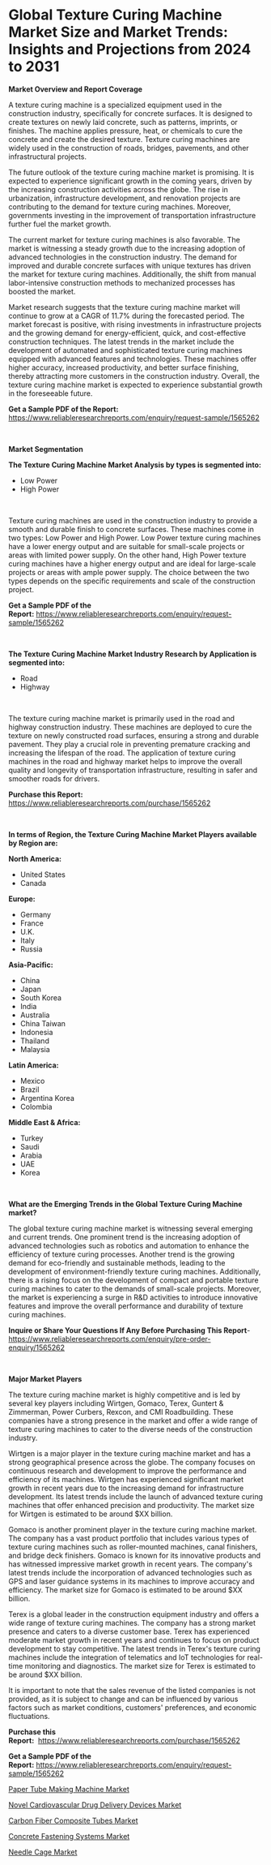 <p><h1>Global Texture Curing Machine Market Size and Market Trends: Insights and Projections from 2024 to 2031</h1></p><p><strong>Market Overview and Report Coverage</strong></p>
<p><p>A texture curing machine is a specialized equipment used in the construction industry, specifically for concrete surfaces. It is designed to create textures on newly laid concrete, such as patterns, imprints, or finishes. The machine applies pressure, heat, or chemicals to cure the concrete and create the desired texture. Texture curing machines are widely used in the construction of roads, bridges, pavements, and other infrastructural projects.</p><p>The future outlook of the texture curing machine market is promising. It is expected to experience significant growth in the coming years, driven by the increasing construction activities across the globe. The rise in urbanization, infrastructure development, and renovation projects are contributing to the demand for texture curing machines. Moreover, governments investing in the improvement of transportation infrastructure further fuel the market growth.</p><p>The current market for texture curing machines is also favorable. The market is witnessing a steady growth due to the increasing adoption of advanced technologies in the construction industry. The demand for improved and durable concrete surfaces with unique textures has driven the market for texture curing machines. Additionally, the shift from manual labor-intensive construction methods to mechanized processes has boosted the market.</p><p>Market research suggests that the texture curing machine market will continue to grow at a CAGR of 11.7% during the forecasted period. The market forecast is positive, with rising investments in infrastructure projects and the growing demand for energy-efficient, quick, and cost-effective construction techniques. The latest trends in the market include the development of automated and sophisticated texture curing machines equipped with advanced features and technologies. These machines offer higher accuracy, increased productivity, and better surface finishing, thereby attracting more customers in the construction industry. Overall, the texture curing machine market is expected to experience substantial growth in the foreseeable future.</p></p>
<p><strong>Get a Sample PDF of the Report:</strong> <a href="https://www.reliableresearchreports.com/enquiry/request-sample/1565262">https://www.reliableresearchreports.com/enquiry/request-sample/1565262</a></p>
<p>&nbsp;</p>
<p><strong>Market Segmentation</strong></p>
<p><strong>The Texture Curing Machine Market Analysis by types is segmented into:</strong></p>
<p><ul><li>Low Power</li><li>High Power</li></ul></p>
<p>&nbsp;</p>
<p><p>Texture curing machines are used in the construction industry to provide a smooth and durable finish to concrete surfaces. These machines come in two types: Low Power and High Power. Low Power texture curing machines have a lower energy output and are suitable for small-scale projects or areas with limited power supply. On the other hand, High Power texture curing machines have a higher energy output and are ideal for large-scale projects or areas with ample power supply. The choice between the two types depends on the specific requirements and scale of the construction project.</p></p>
<p><strong>Get a Sample PDF of the Report:</strong>&nbsp;<a href="https://www.reliableresearchreports.com/enquiry/request-sample/1565262">https://www.reliableresearchreports.com/enquiry/request-sample/1565262</a></p>
<p>&nbsp;</p>
<p><strong>The Texture Curing Machine Market Industry Research by Application is segmented into:</strong></p>
<p><ul><li>Road</li><li>Highway</li></ul></p>
<p>&nbsp;</p>
<p><p>The texture curing machine market is primarily used in the road and highway construction industry. These machines are deployed to cure the texture on newly constructed road surfaces, ensuring a strong and durable pavement. They play a crucial role in preventing premature cracking and increasing the lifespan of the road. The application of texture curing machines in the road and highway market helps to improve the overall quality and longevity of transportation infrastructure, resulting in safer and smoother roads for drivers.</p></p>
<p><strong>Purchase this Report:</strong>&nbsp; <a href="https://www.reliableresearchreports.com/purchase/1565262">https://www.reliableresearchreports.com/purchase/1565262</a></p>
<p>&nbsp;</p>
<p><strong>In terms of Region, the Texture Curing Machine Market Players available by Region are:</strong></p>
<p>
    <p> <strong> North America: </strong>
        <ul>
            <li>United States</li>
            <li>Canada</li>
        </ul>
        </p> 
    <p> <strong> Europe: </strong>
        <ul>
            <li>Germany</li>
            <li>France</li>
            <li>U.K.</li>
            <li>Italy</li>
            <li>Russia</li>
        </ul>
        </p> 
    <p> <strong> Asia-Pacific: </strong>
        <ul>
            <li>China</li>
            <li>Japan</li>
            <li>South Korea</li>
            <li>India</li>
            <li>Australia</li>
            <li>China Taiwan</li>
            <li>Indonesia</li>
            <li>Thailand</li>
            <li>Malaysia</li>
        </ul>
        </p> 
    <p> <strong> Latin America: </strong>
        <ul>
            <li>Mexico</li>
            <li>Brazil</li>
            <li>Argentina Korea</li>
            <li>Colombia</li>
        </ul>
        </p> 
    <p> <strong> Middle East & Africa: </strong>
        <ul>
            <li>Turkey</li>
            <li>Saudi</li>
            <li>Arabia</li>
            <li>UAE</li>
            <li>Korea</li>
        </ul>
    </p>
    </p>
<p>&nbsp;</p>
<p><strong>What are the Emerging Trends in the Global Texture Curing Machine market?</strong></p>
<p><p>The global texture curing machine market is witnessing several emerging and current trends. One prominent trend is the increasing adoption of advanced technologies such as robotics and automation to enhance the efficiency of texture curing processes. Another trend is the growing demand for eco-friendly and sustainable methods, leading to the development of environment-friendly texture curing machines. Additionally, there is a rising focus on the development of compact and portable texture curing machines to cater to the demands of small-scale projects. Moreover, the market is experiencing a surge in R&D activities to introduce innovative features and improve the overall performance and durability of texture curing machines.</p></p>
<p><strong>Inquire or Share Your Questions If Any Before Purchasing This Report</strong>- <a href="https://www.reliableresearchreports.com/enquiry/pre-order-enquiry/1565262">https://www.reliableresearchreports.com/enquiry/pre-order-enquiry/1565262</a></p>
<p>&nbsp;</p>
<p><strong>Major Market Players</strong></p>
<p><p>The texture curing machine market is highly competitive and is led by several key players including Wirtgen, Gomaco, Terex, Guntert & Zimmerman, Power Curbers, Rexcon, and CMI Roadbuilding. These companies have a strong presence in the market and offer a wide range of texture curing machines to cater to the diverse needs of the construction industry.</p><p>Wirtgen is a major player in the texture curing machine market and has a strong geographical presence across the globe. The company focuses on continuous research and development to improve the performance and efficiency of its machines. Wirtgen has experienced significant market growth in recent years due to the increasing demand for infrastructure development. Its latest trends include the launch of advanced texture curing machines that offer enhanced precision and productivity. The market size for Wirtgen is estimated to be around $XX billion.</p><p>Gomaco is another prominent player in the texture curing machine market. The company has a vast product portfolio that includes various types of texture curing machines such as roller-mounted machines, canal finishers, and bridge deck finishers. Gomaco is known for its innovative products and has witnessed impressive market growth in recent years. The company's latest trends include the incorporation of advanced technologies such as GPS and laser guidance systems in its machines to improve accuracy and efficiency. The market size for Gomaco is estimated to be around $XX billion.</p><p>Terex is a global leader in the construction equipment industry and offers a wide range of texture curing machines. The company has a strong market presence and caters to a diverse customer base. Terex has experienced moderate market growth in recent years and continues to focus on product development to stay competitive. The latest trends in Terex's texture curing machines include the integration of telematics and IoT technologies for real-time monitoring and diagnostics. The market size for Terex is estimated to be around $XX billion.</p><p>It is important to note that the sales revenue of the listed companies is not provided, as it is subject to change and can be influenced by various factors such as market conditions, customers' preferences, and economic fluctuations.</p></p>
<p><strong>Purchase this Report:</strong>&nbsp;&nbsp;<a href="https://www.reliableresearchreports.com/purchase/1565262">https://www.reliableresearchreports.com/purchase/1565262</a></p>
<p></p>
<p><strong>Get a Sample PDF of the Report:</strong>&nbsp;<a href="https://www.reliableresearchreports.com/enquiry/request-sample/1565262">https://www.reliableresearchreports.com/enquiry/request-sample/1565262</a></p>
<p><p><a href="https://github.com/luckyshygirl/Market-Research-Report-List-2/blob/main/paper-tube-making-machine-market.md">Paper Tube Making Machine Market</a></p><p><a href="https://medium.com/p/7ef4a4cbf6ab/edit">Novel Cardiovascular Drug Delivery Devices Market</a></p><p><a href="https://www.linkedin.com/pulse/carbon-fiber-composite-tubes-market-insights-players-forecast-ftmme/">Carbon Fiber Composite Tubes Market</a></p><p><a href="https://www.linkedin.com/pulse/concrete-fastening-systems-market-size-share-amp-trends-8zc3e/">Concrete Fastening Systems Market</a></p><p><a href="https://github.com/gdfhhhj/Market-Research-Report-List-2/blob/main/needle-cage-market.md">Needle Cage Market</a></p></p>